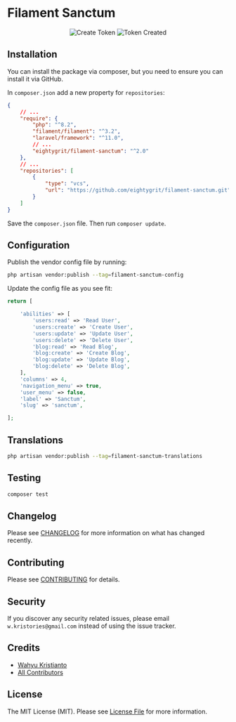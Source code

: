 # Filament Sanctum

<p align="center">
    <img src="./art/create-token.png" alt="Create Token">
    <img src="./art/token-created.png" alt="Token Created">
</p>

## Installation

You can install the package via composer, but you need to ensure you can install it via GitHub.

In `composer.json` add a new property for `repositories`:

````json
{
    // ...
    "require": {
        "php": "^8.2",
        "filament/filament": "^3.2",
        "laravel/framework": "^11.0",
        // ...
        "eightygrit/filament-sanctum": "^2.0"
    },
    // ...
    "repositories": [
        {
            "type": "vcs",
            "url": "https://github.com/eightygrit/filament-sanctum.git"
        }
    ]
}
````

Save the `composer.json` file. Then run `composer update`.


## Configuration

Publish the vendor config file by running:

```bash
php artisan vendor:publish --tag=filament-sanctum-config
```

Update the config file as you see fit:

```php
return [

    'abilities' => [
        'users:read' => 'Read User',
        'users:create' => 'Create User',
        'users:update' => 'Update User',
        'users:delete' => 'Delete User',
        'blog:read' => 'Read Blog',
        'blog:create' => 'Create Blog',
        'blog:update' => 'Update Blog',
        'blog:delete' => 'Delete Blog',
    ],
    'columns' => 4,
    'navigation_menu' => true,
    'user_menu' => false,
    'label' => 'Sanctum',
    'slug' => 'sanctum',

];
```

## Translations

```bash
php artisan vendor:publish --tag=filament-sanctum-translations
```

## Testing

```bash
composer test
```

## Changelog

Please see [CHANGELOG](CHANGELOG.md) for more information on what has changed recently.

## Contributing

Please see [CONTRIBUTING](CONTRIBUTING.md) for details.

## Security

If you discover any security related issues, please email `w.kristories@gmail.com` instead of using the issue tracker.

## Credits

- [Wahyu Kristianto](https://github.com/kristories)
- [All Contributors](https://github.com/eightygrit/filament-sanctum/graphs/contributors)

## License

The MIT License (MIT). Please see [License File](LICENSE.md) for more information.
